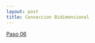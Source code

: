 ```yaml
---
layout: post
title: Conveccion Bidimensional
---
```


[Paso 06 ](http://nbviewer.ipython.org/github/ja0335/Course_12_steps_to_Navier_Stokes/blob/master/Step%206.%202D%20Convection.ipynb)
